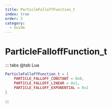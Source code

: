 ```yaml
---
title: ParticleFalloffFunction_t
index: true
order: 2
category:
  - Guide
---
```


# ParticleFalloffFunction_t
::: tabs
@tab Lua
```lua
ParticleFalloffFunction_t = {
    PARTICLE_FALLOFF_CONSTANT = 0x0,
    PARTICLE_FALLOFF_LINEAR = 0x1,
    PARTICLE_FALLOFF_EXPONENTIAL = 0x2
}
```
:::